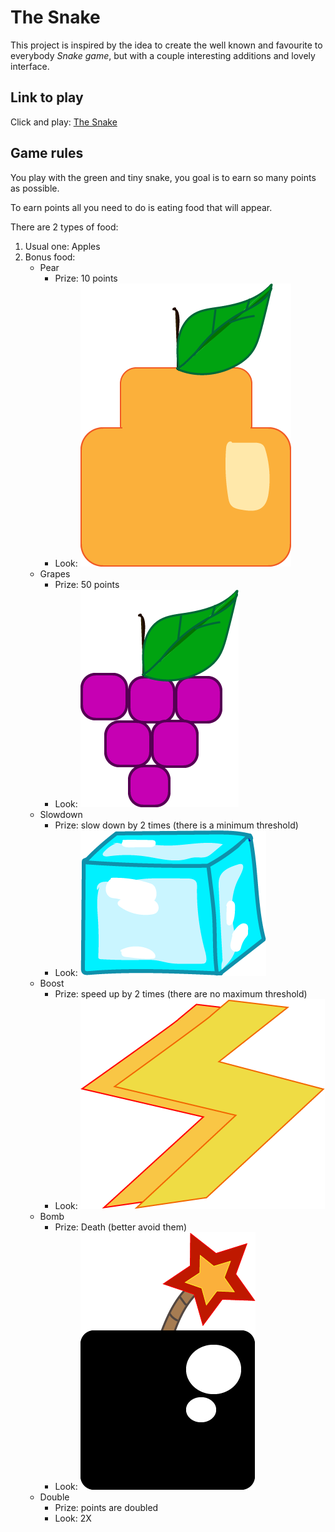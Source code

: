 # The Snake

This project is inspired by the idea to create the well known and favourite to everybody *Snake game*, but with a couple interesting additions and lovely interface.

## Link to play

Click and play: [The Snake](https://vladshyrinov.github.io/snake/)

## Game rules

You play with the green and tiny snake, you goal is to earn so many points as possible.

To earn points all you need to do is eating food that will appear.

There are 2 types of food:

1. Usual one: Apples
2. Bonus food:
    * Pear 
        - Prize: 10 points
        - Look: ![Pear Bonus Food](/assets/img/pear.png)
    * Grapes
        - Prize: 50 points
        - Look: ![Grapes Bonus Food](/assets/img/grapes.png)
    * Slowdown
        - Prize: slow down by 2 times (there is a minimum threshold)
        - Look: ![Slowdown Bonus Food](/assets/img/ice.png)
    * Boost
        - Prize: speed up by 2 times (there are no maximum threshold)
        - Look: ![Boost Bonus Food](/assets/img/lightning.png)
    * Bomb
        - Prize: Death (better avoid them)
        - Look: ![Bomb Bonus Food](/assets/img/bomb.png)
    * Double
        - Prize: points are doubled
        - Look: 2X


